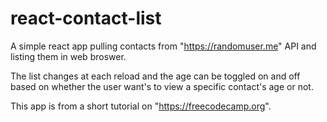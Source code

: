 # react-contact-list

A simple react app pulling contacts from "https://randomuser.me" API and listing them in web broswer.

The list changes at each reload and the age can be toggled on and off based
on whether the user want's to view a specific contact's age or not.

This app is from a short tutorial on "https://freecodecamp.org".
